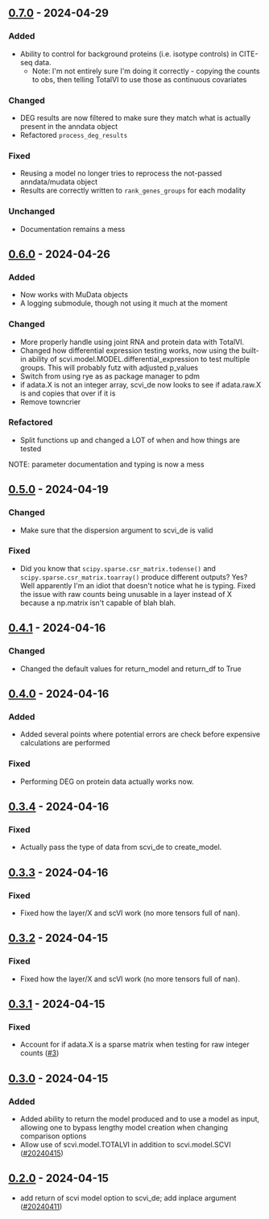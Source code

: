 ## [0.7.0](https://github.com/milescsmith/scvi_de/tree/0.7.0) - 2024-04-29

### Added

- Ability to control for background proteins (i.e. isotype controls) in CITE-seq data.
    - Note: I'm not entirely sure I'm doing it correctly - copying the counts to obs, then telling TotalVI to use those
    as continuous covariates

### Changed

- DEG results are now filtered to make sure they match what is actually present in the anndata object
- Refactored `process_deg_results`

### Fixed

- Reusing a model no longer tries to reprocess the not-passed anndata/mudata object
- Results are correctly written to `rank_genes_groups` for each modality


### Unchanged

- Documentation remains a mess

## [0.6.0](https://github.com/milescsmith/scvi_de/tree/0.6.0) - 2024-04-26

### Added

- Now works with MuData objects
- A logging submodule, though not using it much at the moment

### Changed

- More properly handle using joint RNA and protein data with TotalVI.
- Changed how differential expression testing works, now using the built-in ability of
    scvi.model.MODEL.differential_expression to test multiple groups. This will probably
    futz with adjusted p_values
- Switch from using rye as as package manager to pdm
- if adata.X is not an integer array, scvi_de now looks to see if adata.raw.X is and copies that
    over if it is
- Remove towncrier

### Refactored

- Split functions up and changed a LOT of when and how things are tested

NOTE: parameter documentation and typing is now a mess

## [0.5.0](https://github.com/milescsmith/scvi_de/tree/0.5.0) - 2024-04-19

### Changed

- Make sure that the dispersion argument to scvi_de is valid

### Fixed

- Did you know that `scipy.sparse.csr_matrix.todense()` and `scipy.sparse.csr_matrix.toarray()`
produce different outputs? Yes? Well apparently I'm an idiot that doesn't notice what he is typing.
Fixed the issue with raw counts being unusable in a layer instead of X because a np.matrix isn't capable of blah blah.


## [0.4.1](https://github.com/milescsmith/scvi_de/tree/0.4.1) - 2024-04-16


### Changed

- Changed the default values for return_model and return_df to True


## [0.4.0](https://github.com/milescsmith/scvi_de/tree/0.4.0) - 2024-04-16


### Added

- Added several points where potential errors are check before expensive calculations are performed

### Fixed

- Performing DEG on protein data actually works now.


## [0.3.4](https://github.com/milescsmith/scvi_de/tree/0.3.4) - 2024-04-16


### Fixed

- Actually pass the type of data from scvi_de to create_model.


## [0.3.3](https://github.com/milescsmith/scvi_de/tree/0.3.3) - 2024-04-16


### Fixed

- Fixed how the layer/X and scVI work (no more tensors full of nan).


## [0.3.2](https://github.com/milescsmith/scvi_de/tree/0.3.2) - 2024-04-15

### Fixed

- Fixed how the layer/X and scVI work (no more tensors full of nan).

## [0.3.1](https://github.com/milescsmith/scvi_de/tree/0.3.1) - 2024-04-15

### Fixed

- Account for if adata.X is a sparse matrix when testing for raw integer counts ([#3](https://github.com/milescsmith/scvi_de/issues/3))

## [0.3.0](https://github.com/milescsmith/scvi_de/tree/0.3.0) - 2024-04-15

### Added

- Added ability to return the model produced and to use a model as input, allowing one to bypass lengthy model creation when changing comparison options
- Allow use of scvi.model.TOTALVI in addition to scvi.model.SCVI ([#20240415](https://github.com/milescsmith/scvi_de/issues/20240415))

## [0.2.0](https://github.com/milescsmith/scvi_de/tree/0.2.0) - 2024-04-15

- add return of scvi model option to scvi_de; add inplace argument ([#20240411](https://github.com/milescsmith/scvi_de/issues/20240411))